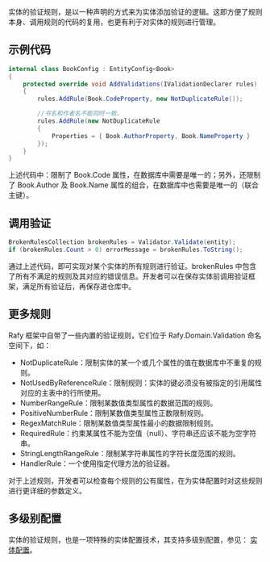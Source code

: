 ﻿﻿﻿实体的验证规则，是以一种声明的方式来为实体添加验证的逻辑。这即方便了规则本身、调用规则的代码的复用，也更有利于对实体的规则进行管理。

## 示例代码

```c#
internal class BookConfig : EntityConfig<Book>
{
    protected override void AddValidations(IValidationDeclarer rules)
    {
        rules.AddRule(Book.CodeProperty, new NotDuplicateRule());

        //书名和作者名不能同时一致。
        rules.AddRule(new NotDuplicateRule
        {
            Properties = { Book.AuthorProperty, Book.NameProperty }
        });
    }
}
```

上述代码中：限制了 Book.Code 属性，在数据库中需要是唯一的；另外，还限制了  Book.Author 及 Book.Name 属性的组合，在数据库中也需要是唯一的（联合主键）。

## 调用验证

```c#
BrokenRulesCollection brokenRules = Validator.Validate(entity);
if (brokenRules.Count > 0) errorMessage = brokenRules.ToString();
```

通过上述代码，即可实现对某个实体的所有规则进行验证。brokenRules 中包含了所有不满足的规则及其对应的错误信息。开发者可以在保存实体前调用验证框架，满足所有验证后，再保存进仓库中。

## 更多规则

Rafy 框架中自带了一些内置的验证规则，它们位于 Rafy.Domain.Validation 命名空间下，如：

* NotDuplicateRule：限制实体的某一个或几个属性的值在数据库中不重复的规则。
* NotUsedByReferenceRule：限制规则：实体的键必须没有被指定的引用属性对应的主表中的行所使用。
* NumberRangeRule：限制某数值类型属性的数据范围的规则。
* PositiveNumberRule：限制某数值类型属性正数限制规则。
* RegexMatchRule：限制某数值类型属性最小的数据限制规则。
* RequiredRule：约束某属性不能为空值（null）、字符串还应该不能为空字符串。
* StringLengthRangeRule：限制某字符串属性的字符长度范围的规则。
* HandlerRule：一个使用指定代理方法的验证器。

对于上述规则，开发者可以检查每个规则的公有属性，在为实体配置时对这些规则进行更详细的参数定义。

## 多级别配置

实体的验证规则，也是一项特殊的实体配置技术，其支持多级别配置，参见： [实体配置](实体配置.html)。
